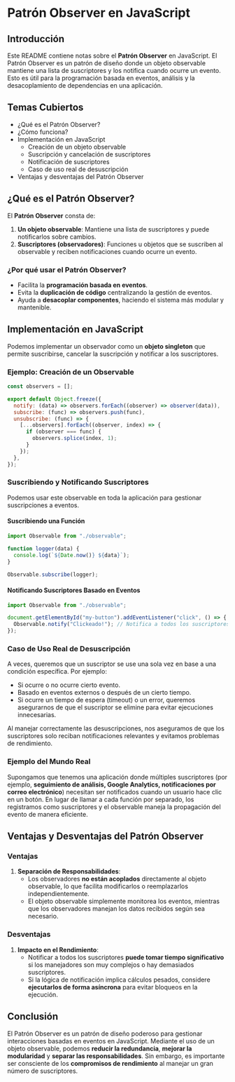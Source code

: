 # Patrón Observer en JavaScript

## Introducción
Este README contiene notas sobre el **Patrón Observer** en JavaScript. El Patrón Observer es un patrón de diseño donde un objeto observable mantiene una lista de suscriptores y los notifica cuando ocurre un evento. Esto es útil para la programación basada en eventos, análisis y la desacoplamiento de dependencias en una aplicación.

## Temas Cubiertos
- ¿Qué es el Patrón Observer?
- ¿Cómo funciona?
- Implementación en JavaScript
  - Creación de un objeto observable
  - Suscripción y cancelación de suscriptores
  - Notificación de suscriptores
  - Caso de uso real de desuscripción
- Ventajas y desventajas del Patrón Observer

## ¿Qué es el Patrón Observer?
El **Patrón Observer** consta de:
1. **Un objeto observable**: Mantiene una lista de suscriptores y puede notificarlos sobre cambios.
2. **Suscriptores (observadores)**: Funciones u objetos que se suscriben al observable y reciben notificaciones cuando ocurre un evento.

### ¿Por qué usar el Patrón Observer?
- Facilita la **programación basada en eventos**.
- Evita la **duplicación de código** centralizando la gestión de eventos.
- Ayuda a **desacoplar componentes**, haciendo el sistema más modular y mantenible.

## Implementación en JavaScript
Podemos implementar un observador como un **objeto singleton** que permite suscribirse, cancelar la suscripción y notificar a los suscriptores.

### Ejemplo: Creación de un Observable
```javascript
const observers = [];

export default Object.freeze({
  notify: (data) => observers.forEach((observer) => observer(data)),
  subscribe: (func) => observers.push(func),
  unsubscribe: (func) => {
    [...observers].forEach((observer, index) => {
      if (observer === func) {
        observers.splice(index, 1);
      }
    });
  },
});
```

### Suscribiendo y Notificando Suscriptores
Podemos usar este observable en toda la aplicación para gestionar suscripciones a eventos.

#### Suscribiendo una Función
```javascript
import Observable from "./observable";

function logger(data) {
  console.log(`${Date.now()} ${data}`);
}

Observable.subscribe(logger);
```

#### Notificando Suscriptores Basado en Eventos
```javascript
import Observable from "./observable";

document.getElementById("my-button").addEventListener("click", () => {
  Observable.notify("Clickeado!"); // Notifica a todos los suscriptores
});
```

### Caso de Uso Real de Desuscripción
A veces, queremos que un suscriptor se use una sola vez en base a una condición específica. Por ejemplo:
- Si ocurre o no ocurre cierto evento.
- Basado en eventos externos o después de un cierto tiempo.
- Si ocurre un tiempo de espera (timeout) o un error, queremos asegurarnos de que el suscriptor se elimine para evitar ejecuciones innecesarias.

Al manejar correctamente las desuscripciones, nos aseguramos de que los suscriptores solo reciban notificaciones relevantes y evitamos problemas de rendimiento.

### Ejemplo del Mundo Real
Supongamos que tenemos una aplicación donde múltiples suscriptores (por ejemplo, **seguimiento de análisis, Google Analytics, notificaciones por correo electrónico**) necesitan ser notificados cuando un usuario hace clic en un botón. En lugar de llamar a cada función por separado, los registramos como suscriptores y el observable maneja la propagación del evento de manera eficiente.

## Ventajas y Desventajas del Patrón Observer

### Ventajas
1. **Separación de Responsabilidades**:  
   - Los observadores **no están acoplados** directamente al objeto observable, lo que facilita modificarlos o reemplazarlos independientemente.
   - El objeto observable simplemente monitorea los eventos, mientras que los observadores manejan los datos recibidos según sea necesario.

### Desventajas
1. **Impacto en el Rendimiento**:  
   - Notificar a todos los suscriptores **puede tomar tiempo significativo** si los manejadores son muy complejos o hay demasiados suscriptores.
   - Si la lógica de notificación implica cálculos pesados, considere **ejecutarlos de forma asíncrona** para evitar bloqueos en la ejecución.

## Conclusión
El Patrón Observer es un patrón de diseño poderoso para gestionar interacciones basadas en eventos en JavaScript. Mediante el uso de un objeto observable, podemos **reducir la redundancia**, **mejorar la modularidad** y **separar las responsabilidades**. Sin embargo, es importante ser consciente de los **compromisos de rendimiento** al manejar un gran número de suscriptores.

